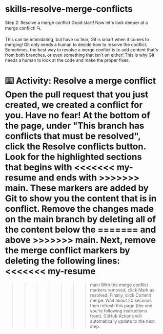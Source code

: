 # skills-resolve-merge-conflicts
Step 2: Resolve a merge conflict
Good start! Now let's look deeper at a merge conflict! 🔍

This can be intimidating, but have no fear, Git is smart when it comes to merging! Git only needs a human to decide how to resolve the conflict. Sometimes, the best way to resolve a merge conflict is to add content that's from both branches, or even something that isn't on either! This is why Git needs a human to look at the code and make the proper fixes.

⌨️ Activity: Resolve a merge conflict
Open the pull request that you just created, we created a conflict for you. Have no fear!
At the bottom of the page, under "This branch has conflicts that must be resolved", click the Resolve conflicts button.
Look for the highlighted sections that begins with <<<<<<< my-resume and ends with >>>>>>> main. These markers are added by Git to show you the content that is in conflict.
Remove the changes made on the main branch by deleting all of the content below the ======= and above >>>>>>> main.
Next, remove the merge conflict markers by deleting the following lines:
<<<<<<< my-resume
=======
>>>>>>> main
With the merge conflict markers removed, click Mark as resolved.
Finally, click Commit merge.
Wait about 20 seconds then refresh this page (the one you're following instructions from). GitHub Actions will automatically update to the next step.
